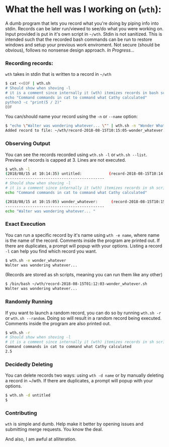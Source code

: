 # What the hell was I working on (`wth`):

A dumb program that lets you record what you're doing by piping info into stdin.
Records can be later run/viewed to see/do what you were working on. Input provided is put in it's own script in `~/wth`. Stdin is not sanitized. This is intended such that the recorded bash commands can be run to restore windows and setup your previous work enviroment. Not secure (should be obvious), follows no nonsense design approach.
_In Progress..._

### Recording records:
`wth` takes in stdin that is written to a record in `~/wth`
```bash
$ cat <<EOF | wth.sh
# Should show when shoving -l
# it is a comment since internally it (wth) itemizes records in bash scripts
echo "Command commands in cat to command what Cathy calculated"
python3 -c "print(5 / 2)"
EOF
```

You can/should name your record using the `-n` or `--name` option:

```bash
$ "echo \"Walter was wondering whatever... \"" | wth.sh -n "Wonder Whatever"
Added record to file: ~/wth/record-2018-08-15T10:15:05-wonder_whatever.sh
```

### Observing Output
You can see the records recorded using `wth.sh -l` or `wth.sh --list`. Preview of records is capped at 3. Lines are not executed.
```bash
$ wth.sh -l
(2018/08/15 at 10:14:35) untitled:            (record-2018-08-15T10:14:35-untitled.sh)
--------------------------------------------
# Should show when shoving -l
# it is a comment since internally it (wth) itemizes records in sh scripts
echo "Command commands in cat to command what Cathy calculated"

(2018/08/15 at 10:15:05) wonder_whatever:      (record-2018-08-15T10:15:05-wonder_whatever.sh)
--------------------------------------------
echo "Walter was wondering whatever... "

```

### Exact Execution
You can run a specific record by it's name using `wth -e name`, where name is the name of the record. Comments inside the program are printed out. If there are duplicates, a prompt will popup with your options. Listing a record `-l` can help you find which record you want.
```bash
$ wth.sh -e wonder_whatever
Walter was wondering whatever...
```
(Records are stored as sh scripts, meaning you can run them like any other)
```bash
$ /bin/bash ~/wth/record-2018-08-15T01:12:03-wonder_whatever.sh
Walter was wondering whatever...
```

### Randomly Running
If you want to launch a random record, you can do so by running `wth.sh -r` or `wth.sh --random`. Doing so will result in a random record being executed. Comments inside the program are also printed out.
```bash
$ wth.sh -r
# Should show when shoving -l
# it is a comment since internally it (wth) itemizes records in sh scripts
Command commands in cat to command what Cathy calculated
2.5
```

### Decidedly Deleting
You can delete records two ways: using `wth -d name` or by manually deleting a record in ~/wth. If there are duplicates, a prompt will popup with your options.
```bash
$ wth.sh -d untitled
$
```

### Contributing
`wth` is simple and dumb. Help make it better by opening issues and submitting merge requests. You know the deal.


And also, I am awful at alliteration.
